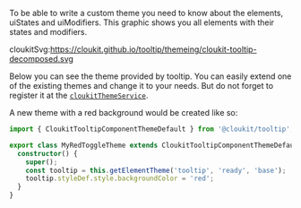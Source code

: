 To be able to write a custom theme you need to know about the elements, uiStates and uiModifiers.
This graphic shows you all elements with their states and modifiers.

cloukitSvg:https://cloukit.github.io/tooltip/themeing/cloukit-tooltip-decomposed.svg

Below you can see the theme provided by tooltip. You can easily extend one of the existing themes and change it to your needs. But do not forget to register it at the [`cloukitThemeService`](https://cloukit.github.io/#/guide/themeing).

A new theme with a red background would be created like so:

```typescript
import { CloukitTooltipComponentThemeDefault } from '@cloukit/tooltip';

export class MyRedToggleTheme extends CloukitTooltipComponentThemeDefault {
  constructor() {
    super();
    const tooltip = this.getElementTheme('tooltip', 'ready', 'base');
    tooltip.styleDef.style.backgroundColor = 'red';
  }
}
```
